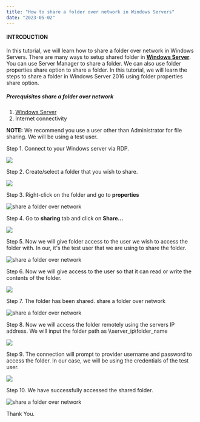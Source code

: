 ```yaml
---
title: "How to share a folder over network in Windows Servers"
date: "2023-05-02"
---
```


#### INTRODUCTION

In this tutorial, we will learn how to share a folder over network in Windows Servers. There are many ways to setup shared folder in **[Windows Server](https://www.microsoft.com/en-us/evalcenter/evaluate-windows-server-2022)**. You can use Server Manager to share a folder. We can also use folder properties share option to share a folder. In this tutorial, we will learn the steps to share a folder in Windows Server 2016 using folder properties share option.

##### Prerequisites share a folder over network

1. [Windows Server](https://utho.com/docs/tutorial/how-to-reset-a-lost-administrator-password-in-windows-server/)
2. Internet connectivity

**NOTE:** We recommend you use a user other than Administrator for file sharing. We will be using a test user.

Step 1. Connect to your Windows server via RDP.

![](images/Screenshot_2-30-1-edited.png)

Step 2. Create/select a folder that you wish to share.

![](images/Screenshot_1-36-edited.png)

Step 3. Right-click on the folder and go to **properties**

![share a folder over network](images/Screenshot_2-44-1024x539.png)

Step 4. Go to **sharing** tab and click on **Share...**

![](images/Screenshot_3-34.png)

Step 5. Now we will give folder access to the user we wish to access the folder with. In our, it's the test user that we are using to share the folder.

![share a folder over network](images/Screenshot_4-36-1024x538.png)

Step 6. Now we will give access to the user so that it can read or write the contents of the folder.

![](images/Screenshot_5-29-1024x537.png)

Step 7. The folder has been shared. share a folder over network

![share a folder over network](images/Screenshot_6-28-1024x538.png)

Step 8. Now we will access the folder remotely using the servers IP address. We will input the folder path as \\\\server\_ip\\folder\_name

![](images/Screenshot_7-25.png)

Step 9. The connection will prompt to provider username and password to access the folder. In our case, we will be using the credentials of the test user.

![](images/Screenshot_8-25.png)

Step 10. We have successfully accessed the shared folder.

![share a folder over network](images/Screenshot_9-21-1024x539.png)

Thank You.
